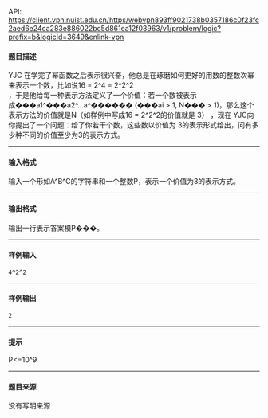 API: https://client.vpn.nuist.edu.cn/https/webvpn893ff9021738b0357186c0f23fc2aed6e24ca283e886022bc5d861ea12f03963/v1/problem/logic?prefix=b&logicId=3649&enlink-vpn

#### 题目描述

YJC 在学完了幂函数之后表示很兴奋，他总是在琢磨如何更好的用数的整数次幂来表示一个数，比如说16 = 2^4 = 2^2^2  
，于是他给每一种表示方法定义了一个价值：若一个数被表示  
成���a1^���a2^…a^������ (���ai > 1, N��� > 1)，那么这个表示方法的价值就是N（如样例中写成16 = 2^2^2的价值就是 3） ，现在 YJC向你提出了一个问题：给了你若干个数，这些数以价值为 3的表示形式给出，问有多少种不同的价值至少为3的表示方式。  

---

#### 输入格式

输入一个形如A^B^C的字符串和一个整数P，表示一个价值为3的表示方式。

---

#### 输出格式

  
输出一行表示答案模P���。

---

#### 样例输入
```
4^2^2
```

---

#### 样例输出
```
2
```

---

#### 提示

  
P<=10^9  

---

#### 题目来源

没有写明来源